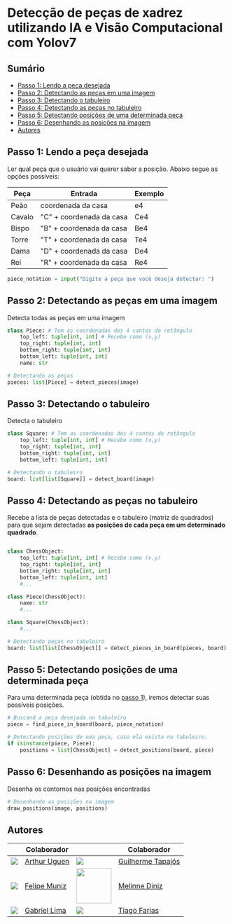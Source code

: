# Detecção de peças de xadrez utilizando IA e Visão Computacional com Yolov7

## Sumário

- [Passo 1: Lendo a peça desejada](#passo-1-lendo-a-peça-desejada)
- [Passo 2: Detectando as peças em uma imagem](#passo-2-detectando-as-peças-em-uma-imagem)
- [Passo 3: Detectando o tabuleiro](#passo-3-detectando-o-tabuleiro)
- [Passo 4: Detectando as peças no tabuleiro](#passo-4-detectando-as-peças-no-tabuleiro)
- [Passo 5: Detectando posições de uma determinada peça](#passo-5-detectando-posições-de-uma-determinada-peça)
- [Passo 6: Desenhando as posições na imagem](#passo-6-desenhando-as-posições-na-imagem)
- [Autores](#autores)

## Passo 1: Lendo a peça desejada

Ler qual peça que o usuário vai querer saber a posição. Abaixo segue as opções possíveis:

| Peça   | Entrada                  | Exemplo |
| ------ | ------------------------ | ------- |
| Peão   | coordenada da casa       | e4      |
| Cavalo | "C" + coordenada da casa | Ce4     |
| Bispo  | "B" + coordenada da casa | Be4     |
| Torre  | "T" + coordenada da casa | Te4     |
| Dama   | "D" + coordenada da casa | De4     |
| Rei    | "R" + coordenada da casa | Re4     |

```python
piece_notation = input("Digite a peça que você deseja detectar: ")
```

## Passo 2: Detectando as peças em uma imagem

Detecta todas as peças em uma imagem

```python
class Piece: # Tem as coordenadas dos 4 cantos do retângulo
    top_left: tuple[int, int] # Recebe como (x,y)
    top_right: tuple[int, int]
    bottom_right: tuple[int, int]
    bottom_left: tuple[int, int]
    name: str
```

```python
# Detectando as peças
pieces: list[Piece] = detect_pieces(image)
```

## Passo 3: Detectando o tabuleiro

Detecta o tabuleiro

```python
class Square: # Tem as coordenadas dos 4 cantos do retângulo
    top_left: tuple[int, int] # Recebe como (x,y)
    top_right: tuple[int, int]
    bottom_right: tuple[int, int]
    bottom_left: tuple[int, int]
```

```python
# Detectando o tabuleiro
board: list[list[Square]] = detect_board(image)
```

## Passo 4: Detectando as peças no tabuleiro

Recebe a lista de peças detectadas e o tabuleiro (matriz de quadrados) para que sejam detectadas **as posições de cada peça em um determinado quadrado**.

```python

class ChessObject:
    top_left: tuple[int, int] # Recebe como (x,y)
    top_right: tuple[int, int]
    bottom_right: tuple[int, int]
    bottom_left: tuple[int, int]
    #...

class Piece(ChessObject):
    name: str
    #...

class Square(ChessObject):
    #...
```

```python
# Detectando peças no tabuleiro
board: list[list[ChessObject]] = detect_pieces_in_board(pieces, board)
```

## Passo 5: Detectando posições de uma determinada peça

Para uma determinada peça (obtida no [passo 1](#passo-1-lendo-a-peça-desejada)), iremos detectar suas possíveis posições.

```python
# Buscand a peça desejada no tabuleiro
piece = find_piece_in_board(board, piece_notation)

# Detectando posições de uma peça, caso ela exista no tabuleiro.
if isinstance(piece, Piece):
    positions = list[ChessObject] = detect_positions(board, piece)
```

## Passo 6: Desenhando as posições na imagem

Desenha os contornos nas posições encontradas

```python
# Desenhando as posições na imagem
draw_positions(image, positions)
```

## Autores

|                                                       | Colaborador                                          |                                                             | Colaborador                                      |
| ----------------------------------------------------- | ---------------------------------------------------- | ----------------------------------------------------------- | ------------------------------------------------ |
| ![](https://github.com/artuguen28.png?size=80)        | [Arthur Uguen](https://github.com/artuguen28)        | ![](https://github.com/Gtapajos.png?size=80)                | [Guilherme Tapajós](https://github.com/Gtapajos) |
| ![](https://github.com/FMAbr.png?size=80)             | [Felipe Muniz](https://github.com/FMAbr)             | <img src="https://github.com/melinnediniz.png" width="80"/> | [Melinne Diniz](https://github.com/melinnediniz) |
| ![](https://github.com/gabrielSantosLima.png?size=80) | [Gabriel Lima](https://github.com/gabrielSantosLima) | ![](https://github.com/tfarias88.png?size=80)               | [Tiago Farias](https://github.com/tfarias88)     |
